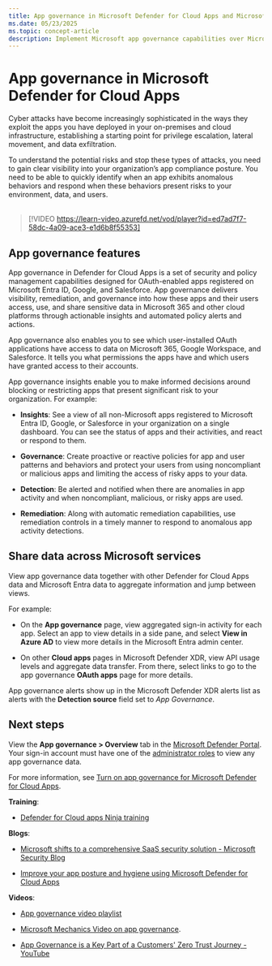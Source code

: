 ```yaml
---
title: App governance in Microsoft Defender for Cloud Apps and Microsoft Defender XDR
ms.date: 05/23/2025
ms.topic: concept-article
description: Implement Microsoft app governance capabilities over Microsoft Defender for Cloud Apps and Microsoft Defender XDR to govern your apps.
---
```


# App governance in Microsoft Defender for Cloud Apps

Cyber attacks have become increasingly sophisticated in the ways they exploit the apps you have deployed in your on-premises and cloud infrastructure, establishing a starting point for privilege escalation, lateral movement, and data exfiltration.

To understand the potential risks and stop these types of attacks, you need to gain clear visibility into your organization’s app compliance posture. You need to be able to quickly identify when an app exhibits anomalous behaviors and respond when these behaviors present risks to your environment, data, and users. <br><br>

> [!VIDEO https://learn-video.azurefd.net/vod/player?id=ed7ad7f7-58dc-4a09-ace3-e1d6b8f55353]

## App governance features

App governance in Defender for Cloud Apps is a set of security and policy management capabilities designed for OAuth-enabled apps registered on Microsoft Entra ID, Google, and Salesforce. App governance delivers visibility, remediation, and governance into how these apps and their users access, use, and share sensitive data in Microsoft 365 and other cloud platforms through actionable insights and automated policy alerts and actions.

App governance also enables you to see which user-installed OAuth applications have access to data on Microsoft 365, Google Workspace, and Salesforce. It tells you what permissions the apps have and which users have granted access to their accounts.

App governance insights enable you to make informed decisions around blocking or restricting apps that present significant risk to your organization. For example:

- **Insights**: See a view of all non-Microsoft apps registered to Microsoft Entra ID, Google, or Salesforce in your organization on a single dashboard. You can see the status of apps and their activities, and react or respond to them.

- **Governance**: Create proactive or reactive policies for app and user patterns and behaviors and protect your users from using noncompliant or malicious apps and limiting the access of risky apps to your data.

- **Detection**: Be alerted and notified when there are anomalies in app activity and when noncompliant, malicious, or risky apps are used.

- **Remediation**: Along with automatic remediation capabilities, use remediation controls in a timely manner to respond to anomalous app activity detections.

## Share data across Microsoft services

View app governance data together with other Defender for Cloud Apps data and Microsoft Entra data to aggregate information and jump between views.

For example:

- On the **App governance** page, view aggregated sign-in activity for each app. Select an app to view details in a side pane, and select **View in Azure AD** to view more details in the Microsoft Entra admin center.

- On other **Cloud apps** pages in Microsoft Defender XDR, view API usage levels and aggregate data transfer. From there, select links to go to the app governance **OAuth apps** page for more details.

App governance alerts show up in the Microsoft Defender XDR alerts list as alerts with the **Detection source** field set to *App Governance*.

## Next steps

View the **App governance > Overview** tab in the [Microsoft Defender Portal](https://aka.ms/appgovernance). Your sign-in account must have one of the [administrator roles](app-governance-get-started.md#roles) to view any app governance data.

For more information, see [Turn on app governance for Microsoft Defender for Cloud Apps](app-governance-get-started.md).

**Training**:

- [Defender for Cloud apps Ninja training](https://techcommunity.microsoft.com/t5/security-compliance-and-identity/microsoft-defender-for-cloud-apps-ninja-training-june-2022/ba-p/2751518)

**Blogs**:

- [Microsoft shifts to a comprehensive SaaS security solution - Microsoft Security Blog](https://www.microsoft.com/en-us/security/blog/2023/02/15/microsoft-shifts-to-a-comprehensive-saas-security-solution/)

- [Improve your app posture and hygiene using Microsoft Defender for Cloud Apps](https://techcommunity.microsoft.com/t5/microsoft-defender-xdr-blog/improve-your-app-posture-and-hygiene-using-microsoft-defender/ba-p/3742361)

**Videos**:

- [App governance video playlist](https://youtube.com/playlist?list=PLyhj1WZ29G66k4F_OZeMkQymRGyqHwZVp)

- [Microsoft Mechanics Video on app governance](https://www.youtube.com/watch?v=KmE8LW_tJ1M).

- [App Governance is a Key Part of a Customers' Zero Trust Journey - YouTube](https://www.youtube.com/watch?v=XuGZu8ja134)

